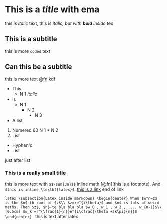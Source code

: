 # This is a *title* with ema
this *is italic* text, this is *italic, but with **bold** inside* tex

## This is a subtitle
this is more `coded` text

## Can this be a subtitle
this is more text [@fn](fda) kdf

* This
	* N 1 *italic*
* is
	* N 1
		* N 2 
			* N 3
* A list

1. Numered
	60 N 1
		* N 2
2. List

- Hyphen'd
- List

just after list


### This is a really small title
this is more text with `$$\sum{3n}$$` inline math [@fn](this is a footnote). And `$this is inline \textbf{latex}$`.
[this is a link](http://google.com)
end of link



``latex
\subsection{Latex inside markdown}
\begin{center}
	When $w^n=z$ is the $n$-th root of $z$\\
	$z=re^{i\theta}$ and $n$ is lots of weird maths. Then $z$, $n$-te bla bla bla $w_0 , w_1 , w_2 , ..., w_{n-1}$\\ 
	[0.5cm]
	$w_k =r^{\frac{1}{n}}e^{i\cfrac{\theta +2k\pi}{n}}$
\end{center}
``
this is text after latex
